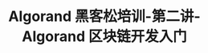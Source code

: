 ---
title: "Algorand 黑客松培训-第二讲-Algorand 区块链开发入门"
description: "This guide provides code snippets for simple Algorand processes such as creating an account, minting ASAs, and sending your first transaction."
type: "course"
category: "Algorand 黑客松培训,Algorand Integrations"
difficulty: "Intermediate"
summary: "In Chinese - Creating an account, minting ASAs and sending your first transaction"
file_path: ""
image: "https://assets-global.website-files.com/5e39e095596498a8b9624af1/5ffca6e3e0d8ad9231cc2af6_Portfolio-course---final.png"
link: "https://docs.google.com/presentation/d/1fDRsiEgR6Q-1COg6ddGVHZ7dBD9i95egdiKexvSj_Yc/edit#slide=id.gdc54e607bb_0_58"
status: "open"
---